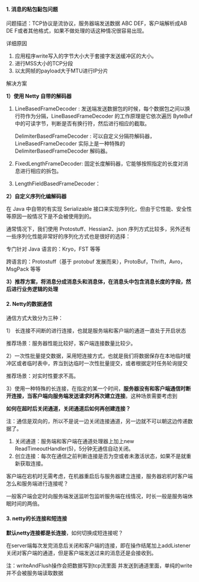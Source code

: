 #### 1. 消息的粘包黏包问题

问题描述：TCP协议是流协议，服务器端发送数据 ABC DEF，客户端解析成AB DE F或者其他格式，如果不做处理的话这种情况很容易出现。



详细原因

1. 应用程序write写入的字节大小大于套接字发送缓冲区的大小。
2. 进行MSS大小的TCP分段
3. 以太网帧的payload大于MTU进行IP分片



解决方案

**1）使用 Netty 自带的解码器**

1. LineBasedFrameDecoder : 发送端发送数据包的时候，每个数据包之间以换行符作为分隔，LineBasedFrameDecoder 的工作原理是它依次遍历 ByteBuf 中的可读字节，判断是否有换行符，然后进行相应的截取。

   DelimiterBasedFrameDecoder : 可以自定义分隔符解码器，LineBasedFrameDecoder 实际上是一种特殊的 DelimiterBasedFrameDecoder 解码器。

2. FixedLengthFrameDecoder: 固定长度解码器，它能够按照指定的长度对消息进行相应的拆包。

3. LengthFieldBasedFrameDecoder：



**2）自定义序列化编解码器**

在 Java 中自带的有实现 Serializable 接口来实现序列化，但由于它性能、安全性等原因一般情况下是不会被使用到的。

通常情况下，我们使用 Protostuff、Hessian2、json 序列方式比较多，另外还有一些序列化性能非常好的序列化方式也是很好的选择：



专门针对 Java 语言的：Kryo，FST 等等

跨语言的：Protostuff（基于 protobuf 发展而来），ProtoBuf，Thrift，Avro，MsgPack 等等



**3）推荐方案，将消息分成消息头和消息体，在消息头中包含消息长度的字段，然后进行业务逻辑的处理**



#### **2. Netty的数据通信**

通信方式大致分为三种：

1） 长连接不间断的进行连接，也就是服务端和客户端的通道一直处于开启状态

推荐场景：服务器性能比较好，客户端连接数量比较少。



2）一次性批量提交数据，采用短连接方式，也就是我们将数据保存在本地临时缓冲区或者临时表中，界当到达临时一次性批量提交，或者根据定时任务轮询提交

推荐场景：对实时性要求不高。



3）使用一种特殊的长连接，在指定的某一个时间，**服务器没有和客户端通信时断开连接，当客户端向服务端发送请求时再次建立连接**。这种场景需要考虑到



**如何在超时后关闭通道，关闭通道后如何再创建连接？**

注：通信是双向的，所以不是说一边关闭连接通道，另一边就不可以朝这边传递数据了。

1. 关闭通道：服务端和客户端在通道处理器上加上new ReadTimeoutHandler(5)，5分钟无通信自动关闭。
2. 创立连接：每次在通信之前判断连接是否为空或者未激活状态，如果不是就重新获取连接。



客户端在宕机时无需考虑，在机器重启后与服务器建立连接，服务器宕机时客户端怎么和服务端进行连接呢？

一般客户端会定时向服务端发送监听包监听服务端在线情况，时长一般是服务端休眠时间的两倍。



#### 3. netty的长连接和短连接

**默认netty连接都是长连接**，如何切换成短连接呢？

在server端每次发完消息后关闭和客户端的连接，即在操作结尾加上addListener关闭对客户端的通道，但是客户端发送过来的消息还是会接收到。

注：writeAndFlush操作会把数据写到tcp流里面 并发送到通道里面，单纯的write并不会被服务端读取数据